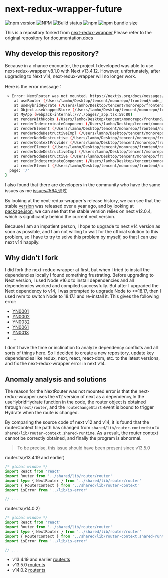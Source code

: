 # next-redux-wrapper-future

[![npm version](https://badge.fury.io/js/next-redux-wrapper-future.svg)](https://www.npmjs.com/package/next-redux-wrapper-future)
![NPM](https://img.shields.io/npm/l/next-redux-wrapper-future)
![Build status](https://img.shields.io/github/actions/workflow/status/LLLLLamHo/next-redux-wrapper-future/node.yml)
![npm](https://img.shields.io/npm/dy/next-redux-wrapper-future)
![npm bundle size](https://img.shields.io/bundlephobia/minzip/next-redux-wrapper-future)

This is a repository forked from [next-redux-wrapper](https://github.com/kirill-konshin/next-redux-wrapper),Please refer to the original repository for documentation.[docs](https://github.com/kirill-konshin/next-redux-wrapper)

## Why develop this repository?

Because in a chance encounter, the project I developed was able to use next-redux-wrapper v8.1.0 with Next v13.4.12. However, unfortunately, after upgrading to Next v14, next-redux-wrapper will no longer work.

Here is the error message：

```bash
 ⨯ Error: NextRouter was not mounted. https://nextjs.org/docs/messages/next-router-not-mounted
    at useRouter (/Users/lamho/Desktop/tencent/monorepo/frontend/node_modules/next-redux-wrapper/node_modules/next/dist/client/router.js:146:15)
    at useHybridHydrate (/Users/lamho/Desktop/tencent/monorepo/frontend/node_modules/next-redux-wrapper/lib/index.js:250:45)
    at Object.useWrappedStore (/Users/lamho/Desktop/tencent/monorepo/frontend/node_modules/next-redux-wrapper/lib/index.js:298:9)
    at MyApp (webpack-internal:///./pages/_app.tsx:59:80)
    at renderWithHooks (/Users/lamho/Desktop/tencent/monorepo/frontend/node_modules/react-dom/cjs/react-dom-server.browser.development.js:5658:16)
    at renderIndeterminateComponent (/Users/lamho/Desktop/tencent/monorepo/frontend/node_modules/react-dom/cjs/react-dom-server.browser.development.js:5731:15)
    at renderElement (/Users/lamho/Desktop/tencent/monorepo/frontend/node_modules/react-dom/cjs/react-dom-server.browser.development.js:5946:7)
    at renderNodeDestructiveImpl (/Users/lamho/Desktop/tencent/monorepo/frontend/node_modules/react-dom/cjs/react-dom-server.browser.development.js:6104:11)
    at renderNodeDestructive (/Users/lamho/Desktop/tencent/monorepo/frontend/node_modules/react-dom/cjs/react-dom-server.browser.development.js:6076:14)
    at renderContextProvider (/Users/lamho/Desktop/tencent/monorepo/frontend/node_modules/react-dom/cjs/react-dom-server.browser.development.js:5920:3)
    at renderElement (/Users/lamho/Desktop/tencent/monorepo/frontend/node_modules/react-dom/cjs/react-dom-server.browser.development.js:6017:11)
    at renderNodeDestructiveImpl (/Users/lamho/Desktop/tencent/monorepo/frontend/node_modules/react-dom/cjs/react-dom-server.browser.development.js:6104:11)
    at renderNodeDestructive (/Users/lamho/Desktop/tencent/monorepo/frontend/node_modules/react-dom/cjs/react-dom-server.browser.development.js:6076:14)
    at renderIndeterminateComponent (/Users/lamho/Desktop/tencent/monorepo/frontend/node_modules/react-dom/cjs/react-dom-server.browser.development.js:5785:7)
    at renderElement (/Users/lamho/Desktop/tencent/monorepo/frontend/node_modules/react-dom/cjs/react-dom-server.browser.development.js:5946:7) {
  page: '/'
}
```

I also found that there are developers in the community who have the same issues as me [issues#564](https://github.com/kirill-konshin/next-redux-wrapper/issues/564),通过

By looking at the next-redux-wrapper's release history, we can see that the stable [version](https://www.npmjs.com/package/next-redux-wrapper?activeTab=versions) was released over a year ago, and by looking at [package.json](https://github.com/kirill-konshin/next-redux-wrapper/blob/8.x/packages/wrapper/package.json), we can see that the stable version relies on next v12.0.4, which is significantly behind the current next version.

Because I am an impatient person, I hope to upgrade to next v14 version as soon as possible, and I am not willing to wait for the official solution to this problem, so I have to try to solve this problem by myself, so that I can use next v14 happily.


## Why didn't I fork

I did fork the next-redux-wrapper at first, but when I tried to install the dependencies locally I found something frustrating.
Before upgrading to Next version, I used Node v16.x to install dependencies and all dependencies worked and compiled successfully. But after I upgraded the Next dependency to v14, I was prompted to upgrade Node to >=18.17, then I used nvm to switch Node to 18.17.1 and re-install it. This gives the following error:

- [YN0001](https://yarnpkg.com/advanced/error-codes#yn0001---exception)
- [YN0002](https://yarnpkg.com/advanced/error-codes#yn0002---missing_peer_dependency)
- [YN0032](https://yarnpkg.com/advanced/error-codes#yn0032---node_gyp_injected)
- [YN0061](https://yarnpkg.com/advanced/error-codes#yn0061---deprecated_package)
- [YN0013](https://yarnpkg.com/advanced/error-codes#yn0013---fetch_not_cached)
- ...

I don't have the time or inclination to analyze dependency conflicts and all sorts of things here. So I decided to create a new repository, update key dependencies like redux, next, react, react-dom, etc. to the latest versions, and fix the next-redux-wrapper error in next v14.


## Anomaly analysis and solutions

The reason for the NextRouter was not mounted error is that the next-redux-wrapper uses the v12 version of next as a dependency,In the useHybridHydrate function in the code, the router object is obtained through `next/router`, and the `routeChangeStart` event is bound to trigger Hydrate when the route is changed.

By comparing the source code of next v12 and v14, it is found that the routerContext file path has changed from `shared/lib/router-contextbiu` to `shared/lib/router-context.shared-runtime`. As a result, the router context cannot be correctly obtained, and finally the program is abnormal.

> To be precise, this issue should have been present since v13.5.0

router.ts(v13.4.19 and earlier)
```ts
/* global window */
import React from 'react'
import Router from '../shared/lib/router/router'
import type { NextRouter } from '../shared/lib/router/router'
import { RouterContext } from '../shared/lib/router-context'
import isError from '../lib/is-error'

// ...
```

router.ts(v14.0.2)
```ts
/* global window */
import React from 'react'
import Router from '../shared/lib/router/router'
import type { NextRouter } from '../shared/lib/router/router'
import { RouterContext } from '../shared/lib/router-context.shared-runtime'
import isError from '../lib/is-error'

// ...
```

- v13.4.19 and earlier [router.ts](https://github.com/vercel/next.js/blob/v13.4.19/packages/next/src/client/router.ts#L5)
- v13.5.0 [router.ts](https://github.com/vercel/next.js/blob/v13.5.0/packages/next/src/client/router.ts#L5)
- v14.0.2 [router.ts](https://github.com/vercel/next.js/blob/v14.0.2/packages/next/src/client/router.ts#L5)

